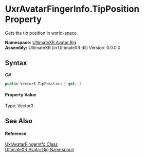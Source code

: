 # UxrAvatarFingerInfo.TipPosition Property 
 

Gets the tip position in world-space.

**Namespace:**&nbsp;<a href="N_UltimateXR_Avatar_Rig">UltimateXR.Avatar.Rig</a><br />**Assembly:**&nbsp;UltimateXR (in UltimateXR.dll) Version: 0.0.0.0

## Syntax

**C#**<br />
``` C#
public Vector3 TipPosition { get; }
```


#### Property Value
Type: Vector3

## See Also


#### Reference
<a href="T_UltimateXR_Avatar_Rig_UxrAvatarFingerInfo">UxrAvatarFingerInfo Class</a><br /><a href="N_UltimateXR_Avatar_Rig">UltimateXR.Avatar.Rig Namespace</a><br />